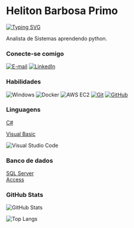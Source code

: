 
# Heliton Barbosa Primo

[![Typing SVG](https://readme-typing-svg.herokuapp.com/?color=fff&size=35&center=true&vCenter=true&width=1000&lines=Bem+vindo+ao+meu+perfil+do+GitHub!+:%29)](https://git.io/typing-svg)

Analista de Sistemas aprendendo python.

### Conecte-se comigo

[![E-mail](https://img.shields.io/badge/-Email-000?style=for-the-badge&logo=microsoft-outlook&logoColor=E94D5F)](mailto:hprimo@outlook.com)
[![LinkedIn](https://img.shields.io/badge/-LinkedIn-000?style=for-the-badge&logo=linkedin&logoColor=30A3DC)](https://www.linkedin.com/in/tomprimo/)


### Habilidades
![Windows](https://img.shields.io/badge/Windows-000?style=for-the-badge&logo=windows&logoColor=2CA5E0)
![Docker](https://img.shields.io/badge/Docker-2496ED?style=for-the-badge&logo=docker&logoColor=white)
![AWS EC2](https://img.shields.io/badge/Amazon%20AWS-232F3E.svg?style=for-the-badge&logo=Amazon-AWS&logoColor=white)
[![Git](https://img.shields.io/badge/Git-000?style=for-the-badge&logo=git&logoColor=E94D5F)](https://git-scm.com/doc)
[![GitHub](https://img.shields.io/badge/GitHub-000?style=for-the-badge&logo=github&logoColor=30A3DC)](https://docs.github.com/)


### Linguagens 

[C#]()

[Visual Basic]()

![Visual Studio Code](https://img.shields.io/badge/Visual%20Studio%20Code-007ACC?logo=visualstudiocode&logoColor=fff&style=plastic)

### Banco de dados

[SQL Server]()   
[Access]()

### GitHub Stats

![GitHub Stats](https://github-readme-stats.vercel.app/api?username=hprimo&theme=transparent&bg_color=000&border_color=30A3DC&show_icons=true&icon_color=30A3DC&title_color=E94D5F&text_color=FFF)

![Top Langs](https://github-readme-stats-git-masterrstaa-rickstaa.vercel.app/api/top-langs/?username=hprimo&bg_color=000&border_color=30A3DC&title_color=E94D5F&text_color=FFF)

